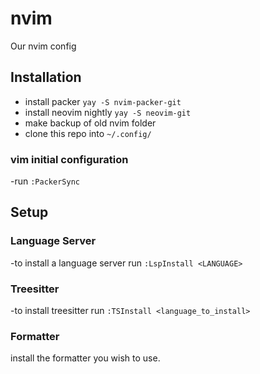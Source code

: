 # nvim
Our nvim config

## Installation

- install packer `yay -S nvim-packer-git`
- install neovim nightly `yay -S neovim-git`
- make backup of old nvim folder
- clone this repo into `~/.config/`

### vim initial configuration
-run `:PackerSync`

## Setup
### Language Server

-to install a language server run `:LspInstall <LANGUAGE>`

### Treesitter 

-to install treesitter run `:TSInstall <language_to_install>`

### Formatter
install the formatter you wish to use.
